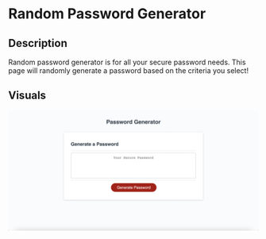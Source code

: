 # Random Password Generator

## Description

Random password generator is for all your secure password needs. This page will randomly generate a password based on the criteria you select!  

## Visuals
![alt_text](webpageSC.png)

